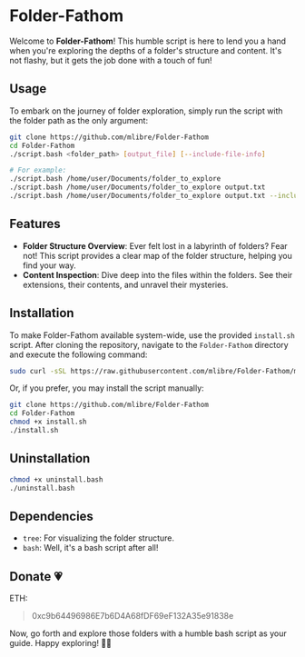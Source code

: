 # Folder-Fathom

Welcome to **Folder-Fathom**! This humble script is here to lend you a hand when you're exploring the depths of a folder's structure and content. It's not flashy, but it gets the job done with a touch of fun!

## Usage

To embark on the journey of folder exploration, simply run the script with the folder path as the only argument:

```bash
git clone https://github.com/mlibre/Folder-Fathom
cd Folder-Fathom
./script.bash <folder_path> [output_file] [--include-file-info]

# For example:
./script.bash /home/user/Documents/folder_to_explore
./script.bash /home/user/Documents/folder_to_explore output.txt
./script.bash /home/user/Documents/folder_to_explore output.txt --include-file-info
```

## Features

- **Folder Structure Overview**: Ever felt lost in a labyrinth of folders? Fear not! This script provides a clear map of the folder structure, helping you find your way.
- **Content Inspection**: Dive deep into the files within the folders. See their extensions, their contents, and unravel their mysteries.

## Installation

To make Folder-Fathom available system-wide, use the provided `install.sh` script. After cloning the repository, navigate to the `Folder-Fathom` directory and execute the following command:

```bash
sudo curl -sSL https://raw.githubusercontent.com/mlibre/Folder-Fathom/main/direct-install.sh | bash
```

Or, if you prefer, you may install the script manually:

```bash
git clone https://github.com/mlibre/Folder-Fathom
cd Folder-Fathom
chmod +x install.sh
./install.sh
```

## Uninstallation

```bash
chmod +x uninstall.bash
./uninstall.bash
```

## Dependencies

- `tree`: For visualizing the folder structure.
- `bash`: Well, it's a bash script after all!

## Donate :heartpulse:

ETH:
> 0xc9b64496986E7b6D4A68fDF69eF132A35e91838e

Now, go forth and explore those folders with a humble bash script as your guide. Happy exploring! 🚀📁
